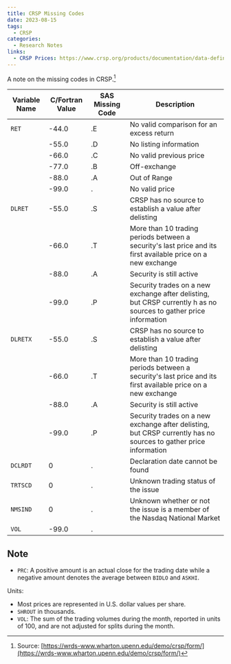 ```yaml
---
title: CRSP Missing Codes
date: 2023-08-15
tags:
  - CRSP
categories:
  - Research Notes
links:
  - CRSP Prices: https://www.crsp.org/products/documentation/data-definitions-p#price-end-of-period
---
```


A note on the missing codes in CRSP.[^1]

[^1]: Source: [https://wrds-www.wharton.upenn.edu/demo/crsp/form/](https://wrds-www.wharton.upenn.edu/demo/crsp/form/)

| Variable Name | C/Fortran Value | SAS Missing Code | Description                                                                                                       |
| ------------- | --------------- | ---------------- | ----------------------------------------------------------------------------------------------------------------- |
| `RET`         | -44.0           | .E               | No valid comparison for an excess return                                                                          |
|               | -55.0           | .D               | No listing information                                                                                            |
|               | -66.0           | .C               | No valid previous price                                                                                           |
|               | -77.0           | .B               | Off-exchange                                                                                                      |
|               | -88.0           | .A               | Out of Range                                                                                                      |
|               | -99.0           | .                | No valid price                                                                                                    |
| `DLRET`       | -55.0           | .S               | CRSP has no source to establish a value after delisting                                                           |
|               | -66.0           | .T               | More than 10 trading periods between a security's last price and its first available price on a new exchange      |
|               | -88.0           | .A               | Security is still active                                                                                          |
|               | -99.0           | .P               | Security trades on a new exchange after delisting, but CRSP currently h as no sources to gather price information |
| `DLRETX`      | -55.0           | .S               | CRSP has no source to establish a value after delisting                                                           |
|               | -66.0           | .T               | More than 10 trading periods between a security's last price and its first available price on a new exchange      |
|               | -88.0           | .A               | Security is still active                                                                                          |
|               | -99.0           | .P               | Security trades on a new exchange after delisting, but CRSP currently has no sources to gather price information  |
| `DCLRDT`      | 0               | .                | Declaration date cannot be found                                                                                  |
| `TRTSCD`      | 0               | .                | Unknown trading status of the issue                                                                               |
| `NMSIND`      | 0               | .                | Unknown whether or not the issue is a member of the Nasdaq National Market                                        |
| `VOL`         | -99.0           | .                |                                                                                                                   |

## Note

- `PRC`: A positive amount is an actual close for the trading date while a negative amount denotes the average between `BIDLO` and `ASKHI`.

Units:

- Most prices are represented in U.S. dollar values per share.
- `SHROUT` in thousands.
- `VOL`: The sum of the trading volumes during the month, reported in units of 100, and are not adjusted for splits during the month.

